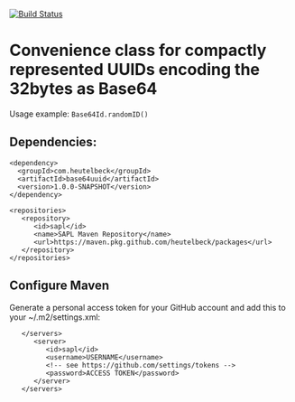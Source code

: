 [![Build Status](https://github.com/heutelbeck/base64uuid/workflows/build/badge.svg)](https://github.com/heutelbeck/base64uuid/actions)

# Convenience class for compactly represented UUIDs encoding the 32bytes as Base64

Usage example: `Base64Id.randomID()`

## Dependencies:

```
<dependency>
  <groupId>com.heutelbeck</groupId>
  <artifactId>base64uuid</artifactId>
  <version>1.0.0-SNAPSHOT</version>
</dependency>

<repositories>
   <repository>
      <id>sapl</id>
      <name>SAPL Maven Repository</name>
      <url>https://maven.pkg.github.com/heutelbeck/packages</url>		
   </repository>
</repositories>
```

## Configure Maven

Generate a personal access token for your GitHub account and add this to your ~/.m2/settings.xml:

```
   </servers>
      <server>
         <id>sapl</id>
         <username>USERNAME</username>
         <!-- see https://github.com/settings/tokens -->
         <password>ACCESS TOKEN</password>
      </server>
   </servers>
```
